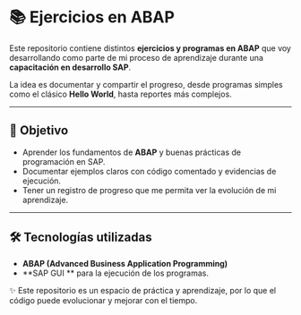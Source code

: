 # 📚 Ejercicios en ABAP

Este repositorio contiene distintos **ejercicios y programas en ABAP** que voy desarrollando como parte de mi proceso de aprendizaje durante una **capacitación en desarrollo SAP**.  

La idea es documentar y compartir el progreso, desde programas simples como el clásico **Hello World**, hasta reportes más complejos.

---

## 🚀 Objetivo

- Aprender los fundamentos de **ABAP** y buenas prácticas de programación en SAP.  
- Documentar ejemplos claros con código comentado y evidencias de ejecución.  
- Tener un registro de progreso que me permita ver la evolución de mi aprendizaje.  

---

## 🛠️ Tecnologías utilizadas

- **ABAP (Advanced Business Application Programming)**  
- **SAP GUI ** para la ejecución de los programas.   

✨ Este repositorio es un espacio de práctica y aprendizaje, por lo que el código puede evolucionar y mejorar con el tiempo.  
